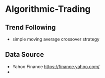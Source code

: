 # Algorithmic-Trading

## Trend Following
- simple moving average crossover strategy
## Data Source
- Yahoo Finance https://finance.yahoo.com/
- 
